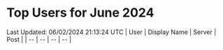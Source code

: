 # Top Users for June 2024
Last Updated: 06/02/2024 21:13:24 UTC
| User | Display Name | Server | Post |
| -- | -- | -- | -- |

